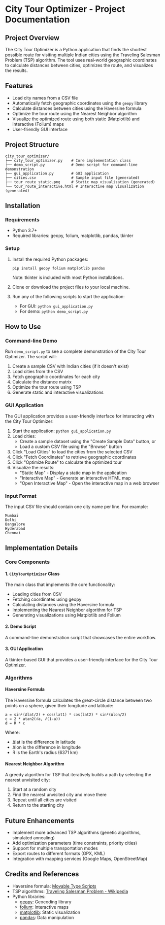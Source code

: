 # City Tour Optimizer - Project Documentation

## Project Overview
The City Tour Optimizer is a Python application that finds the shortest possible route for visiting multiple Indian cities using the Traveling Salesman Problem (TSP) algorithm. The tool uses real-world geographic coordinates to calculate distances between cities, optimizes the route, and visualizes the results.

## Features
- Load city names from a CSV file
- Automatically fetch geographic coordinates using the `geopy` library
- Calculate distances between cities using the Haversine formula
- Optimize the tour route using the Nearest Neighbor algorithm
- Visualize the optimized route using both static (Matplotlib) and interactive (Folium) maps
- User-friendly GUI interface

## Project Structure
```
city_tour_optimizer/
├── city_tour_optimizer.py    # Core implementation class
├── demo_script.py            # Demo script for command-line demonstration
├── gui_application.py        # GUI application
├── cities.csv                # Sample input file (generated)
├── tour_route_static.png     # Static map visualization (generated)
└── tour_route_interactive.html # Interactive map visualization (generated)
```

## Installation

### Requirements
- Python 3.7+
- Required libraries: geopy, folium, matplotlib, pandas, tkinter

### Setup
1. Install the required Python packages:
   ```
   pip install geopy folium matplotlib pandas
   ```
   Note: tkinter is included with most Python installations.

2. Clone or download the project files to your local machine.

3. Run any of the following scripts to start the application:
   - For GUI: `python gui_application.py`
   - For demo: `python demo_script.py`

## How to Use

### Command-line Demo
Run `demo_script.py` to see a complete demonstration of the City Tour Optimizer. The script will:
1. Create a sample CSV with Indian cities (if it doesn't exist)
2. Load cities from the CSV
3. Fetch geographic coordinates for each city
4. Calculate the distance matrix
5. Optimize the tour route using TSP
6. Generate static and interactive visualizations

### GUI Application
The GUI application provides a user-friendly interface for interacting with the City Tour Optimizer:

1. Start the application: `python gui_application.py`
2. Load cities:
   - Create a sample dataset using the "Create Sample Data" button, or
   - Load a custom CSV file using the "Browse" button
3. Click "Load Cities" to load the cities from the selected CSV
4. Click "Fetch Coordinates" to retrieve geographic coordinates
5. Click "Optimize Route" to calculate the optimized tour
6. Visualize the results:
   - "Static Map" - Display a static map in the application
   - "Interactive Map" - Generate an interactive HTML map
   - "Open Interactive Map" - Open the interactive map in a web browser

### Input Format
The input CSV file should contain one city name per line. For example:
```
Mumbai
Delhi
Bangalore
Hyderabad
Chennai
```

## Implementation Details

### Core Components

#### 1. `CityTourOptimizer` Class
The main class that implements the core functionality:
- Loading cities from CSV
- Fetching coordinates using geopy
- Calculating distances using the Haversine formula
- Implementing the Nearest Neighbor algorithm for TSP
- Generating visualizations using Matplotlib and Folium

#### 2. Demo Script
A command-line demonstration script that showcases the entire workflow.

#### 3. GUI Application
A tkinter-based GUI that provides a user-friendly interface for the City Tour Optimizer.

### Algorithms

#### Haversine Formula
The Haversine formula calculates the great-circle distance between two points on a sphere, given their longitude and latitude:

```
a = sin²(Δlat/2) + cos(lat1) * cos(lat2) * sin²(Δlon/2)
c = 2 * atan2(√a, √(1-a))
d = R * c
```
Where:
- Δlat is the difference in latitude
- Δlon is the difference in longitude
- R is the Earth's radius (6371 km)

#### Nearest Neighbor Algorithm
A greedy algorithm for TSP that iteratively builds a path by selecting the nearest unvisited city:
1. Start at a random city
2. Find the nearest unvisited city and move there
3. Repeat until all cities are visited
4. Return to the starting city

## Future Enhancements
- Implement more advanced TSP algorithms (genetic algorithms, simulated annealing)
- Add optimization parameters (time constraints, priority cities)
- Support for multiple transportation modes
- Export routes to different formats (GPX, KML)
- Integration with mapping services (Google Maps, OpenStreetMap)

## Credits and References
- Haversine formula: [Movable Type Scripts](https://www.movable-type.co.uk/scripts/latlong.html)
- TSP algorithms: [Traveling Salesman Problem - Wikipedia](https://en.wikipedia.org/wiki/Travelling_salesman_problem)
- Python libraries:
  - [geopy](https://geopy.readthedocs.io/): Geocoding library
  - [folium](https://python-visualization.github.io/folium/): Interactive maps
  - [matplotlib](https://matplotlib.org/): Static visualization
  - [pandas](https://pandas.pydata.org/): Data manipulation
